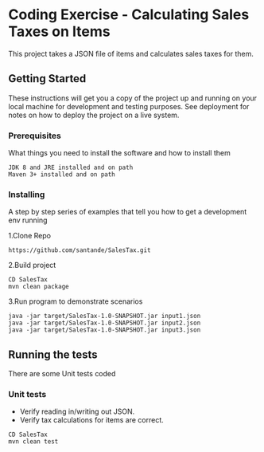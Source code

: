 # Coding Exercise - Calculating Sales Taxes on Items

This project takes a JSON file of items and calculates sales taxes for them.
## Getting Started

These instructions will get you a copy of the project up and running on your local machine for development and testing purposes. See deployment for notes on how to deploy the project on a live system.

### Prerequisites

What things you need to install the software and how to install them

```
JDK 8 and JRE installed and on path
Maven 3+ installed and on path
```

### Installing

A step by step series of examples that tell you how to get a development env running

1.Clone Repo

```
https://github.com/santande/SalesTax.git
```

2.Build project

```
CD SalesTax
mvn clean package
```

3.Run program to demonstrate scenarios

```
java -jar target/SalesTax-1.0-SNAPSHOT.jar input1.json
java -jar target/SalesTax-1.0-SNAPSHOT.jar input2.json
java -jar target/SalesTax-1.0-SNAPSHOT.jar input3.json
```


## Running the tests

There are some Unit tests coded

### Unit tests

* Verify reading in/writing out JSON.  
* Verify tax calculations for items are correct.

```
CD SalesTax
mvn clean test
```
